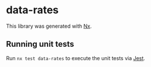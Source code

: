 # data-rates

This library was generated with [Nx](https://nx.dev).

## Running unit tests

Run `nx test data-rates` to execute the unit tests via [Jest](https://jestjs.io).
